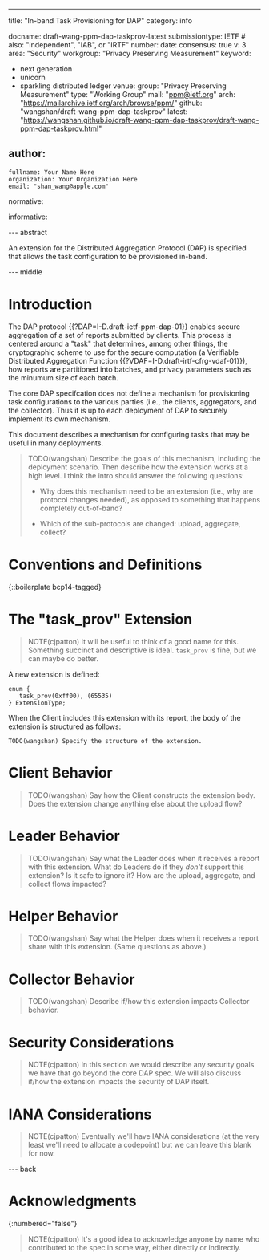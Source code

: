 ---
title: "In-band Task Provisioning for DAP"
category: info

docname: draft-wang-ppm-dap-taskprov-latest
submissiontype: IETF  # also: "independent", "IAB", or "IRTF"
number:
date:
consensus: true
v: 3
area: "Security"
workgroup: "Privacy Preserving Measurement"
keyword:
 - next generation
 - unicorn
 - sparkling distributed ledger
venue:
  group: "Privacy Preserving Measurement"
  type: "Working Group"
  mail: "ppm@ietf.org"
  arch: "https://mailarchive.ietf.org/arch/browse/ppm/"
  github: "wangshan/draft-wang-ppm-dap-taskprov"
  latest: "https://wangshan.github.io/draft-wang-ppm-dap-taskprov/draft-wang-ppm-dap-taskprov.html"

author:
 -
    fullname: Your Name Here
    organization: Your Organization Here
    email: "shan_wang@apple.com"

normative:

informative:


--- abstract

An extension for the Distributed Aggregation Protocol (DAP) is specified that
allows the task configuration to be provisioned in-band.


--- middle

# Introduction

The DAP protocol {{?DAP=I-D.draft-ietf-ppm-dap-01}} enables secure aggregation
of a set of reports submitted by clients. This process is centered around a
"task" that determines, among other things, the cryptographic scheme to use for
the secure computation (a Verifiable Distributed Aggregation Function
{{?VDAF=I-D.draft-irtf-cfrg-vdaf-01}}), how reports are partitioned into
batches, and privacy parameters such as the minumum size of each batch.

The core DAP specifcation does not define a mechanism for provisioning task
configurations to the various parties (i.e., the clients, aggregators, and the
collector). Thus it is up to each deployment of DAP to securely implement its
own mechanism.

This document describes a mechanism for configuring tasks that may be useful in
many deployments.

> TODO(wangshan) Describe the goals of this mechanism, including the deployment
> scenario. Then describe how the extension works at a high level. I think the
> intro should answer the following questions:
>
> - Why does this mechanism need to be an extension (i.e., why are protocol
>   changes needed), as opposed to something that happens completely
>   out-of-band?
>
> - Which of the sub-protocols are changed: upload, aggregate, collect?


# Conventions and Definitions

{::boilerplate bcp14-tagged}


# The "task_prov" Extension

> NOTE(cjpatton) It will be useful to think of a good name for this. Something
> succinct and descriptive is ideal. `task_prov` is fine, but we can maybe do
> better.

A new extension is defined:

~~~
enum {
   task_prov(0xff00), (65535)
} ExtensionType;
~~~

When the Client includes this extension with its report, the body of the
extension is structured as follows:

~~~
TODO(wangshan) Specify the structure of the extension.
~~~


# Client Behavior

> TODO(wangshan) Say how the Client constructs the extension body. Does the
> extension change anything else about the upload flow?


# Leader Behavior

> TODO(wangshan) Say what the Leader does when it receives a report with this
> extension. What do Leaders do if they *don't* support this extension? Is it
> safe to ignore it? How are the upload, aggregate, and collect flows impacted?


# Helper Behavior

> TODO(wangshan) Say what the Helper does when it receives a report share with
> this extension. (Same questions as above.)


# Collector Behavior

> TODO(wangshan) Describe if/how this extension impacts Collector behavior.


# Security Considerations

> NOTE(cjpatton) In this section we would describe any security goals we have
> that go beyond the core DAP spec. We will also discuss if/how the extension
> impacts the security of DAP itself.


# IANA Considerations

> NOTE(cjpatton) Eventually we'll have IANA considerations (at the very least
> we'll need to allocate a codepoint) but we can leave this blank for now.


--- back

# Acknowledgments
{:numbered="false"}

> NOTE(cjpatton) It's a good idea to acknowledge anyone by name who contributed
> to the spec in some way, either directly or indirectly.
